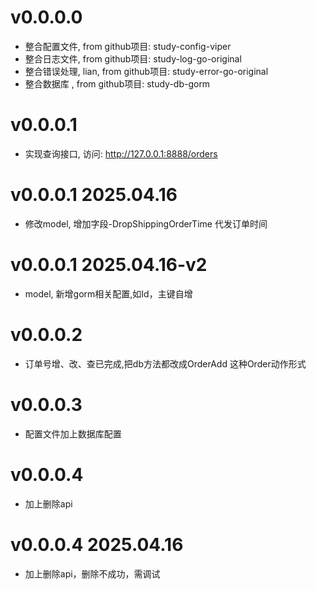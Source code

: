 # v0.0.0.0 
- 整合配置文件, from github项目: study-config-viper
- 整合日志文件, from github项目: study-log-go-original
- 整合错误处理, lian, from github项目: study-error-go-original
- 整合数据库  , from github项目: study-db-gorm

# v0.0.0.1
- 实现查询接口, 访问: http://127.0.0.1:8888/orders

# v0.0.0.1 2025.04.16
- 修改model, 增加字段-DropShippingOrderTime 代发订单时间

# v0.0.0.1 2025.04.16-v2
- model, 新增gorm相关配置,如Id，主键自增

# v0.0.0.2
- 订单号增、改、查已完成,把db方法都改成OrderAdd 这种Order动作形式

# v0.0.0.3
- 配置文件加上数据库配置

# v0.0.0.4
- 加上删除api

# v0.0.0.4 2025.04.16
- 加上删除api，删除不成功，需调试
